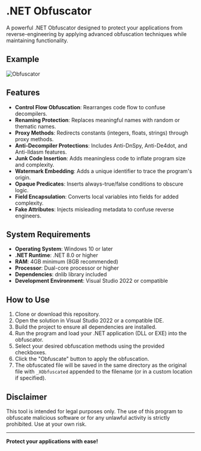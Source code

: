 # .NET Obfuscator

A powerful .NET Obfuscator designed to protect your applications from reverse-engineering by applying advanced obfuscation techniques while maintaining functionality.

## Example
![Obfuscator](https://i.imgur.com/Ty0pk7j.png)

## Features

- **Control Flow Obfuscation**: Rearranges code flow to confuse decompilers.
- **Renaming Protection**: Replaces meaningful names with random or thematic names.
- **Proxy Methods**: Redirects constants (integers, floats, strings) through proxy methods.
- **Anti-Decompiler Protections**: Includes Anti-DnSpy, Anti-De4dot, and Anti-Ildasm features.
- **Junk Code Insertion**: Adds meaningless code to inflate program size and complexity.
- **Watermark Embedding**: Adds a unique identifier to trace the program's origin.
- **Opaque Predicates**: Inserts always-true/false conditions to obscure logic.
- **Field Encapsulation**: Converts local variables into fields for added complexity.
- **Fake Attributes**: Injects misleading metadata to confuse reverse engineers.

## System Requirements

- **Operating System**: Windows 10 or later
- **.NET Runtime**: .NET 8.0 or higher
- **RAM**: 4GB minimum (8GB recommended)
- **Processor**: Dual-core processor or higher
- **Dependencies**: dnlib library included
- **Development Environment**: Visual Studio 2022 or compatible

## How to Use

1. Clone or download this repository.
2. Open the solution in Visual Studio 2022 or a compatible IDE.
3. Build the project to ensure all dependencies are installed.
4. Run the program and load your .NET application (DLL or EXE) into the obfuscator.
5. Select your desired obfuscation methods using the provided checkboxes.
6. Click the "Obfuscate" button to apply the obfuscation.
7. The obfuscated file will be saved in the same directory as the original file with `_XObfuscated` appended to the filename (or in a custom location if specified).

## Disclaimer

This tool is intended for legal purposes only. The use of this program to obfuscate malicious software or for any unlawful activity is strictly prohibited. Use at your own risk.

---
**Protect your applications with ease!**
